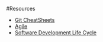 #Resources

* [Git CheatSheets](https://learn.csuchico.edu/bbcswebdav/pid-4239647-dt-content-rid-67204268_1/xid-67204268_1)<br>
* [Agile](http://agilemanifesto.org/)<br>
* [Software Development Life Cycle](https://www.tutorialspoint.com/sdlc/sdlc_overview.html)<br>